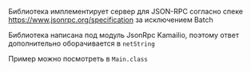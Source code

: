 Библиотека имплементирует сервер для JSON-RPC согласно спеке 
https://www.jsonrpc.org/specification за исключением Batch

Библиотека написана под модуль JsonRpc Kamailio, поэтому ответ дополнительно
оборачивается в `netString`

Пример можно посмотреть в `Main.class`

